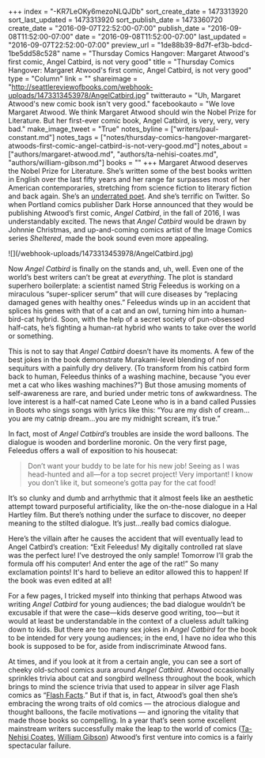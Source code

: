 +++
index = "-KR7LeOKy6mezoNLQJDb"
sort_create_date = 1473313920
sort_last_updated = 1473313920
sort_publish_date = 1473360720
create_date = "2016-09-07T22:52:00-07:00"
publish_date = "2016-09-08T11:52:00-07:00"
date = "2016-09-08T11:52:00-07:00"
last_updated = "2016-09-07T22:52:00-07:00"
preview_url = "1de88b39-8d7f-ef3b-bdcd-1be5dd58c528"
name = "Thursday Comics Hangover: Margaret Atwood's first comic, Angel Catbird, is not very good"
title = "Thursday Comics Hangover: Margaret Atwood's first comic, Angel Catbird, is not very good"
type = "Column"
link = ""
shareimage = "http://seattlereviewofbooks.com/webhook-uploads/1473313453978/AngelCatbird.jpg"
twitterauto = "Uh, Margaret Atwood's new comic book isn't very good."
facebookauto = "We love Margaret Atwood. We think Margaret Atwood should win the Nobel Prize for Literature. But her first-ever comic book, Angel Catbird, is very, very, very bad."
make_image_tweet = "True"
notes_byline = ["writers/paul-constant.md"]
notes_tags = ["notes/thursday-comics-hangover-margaret-atwoods-first-comic-angel-catbird-is-not-very-good.md"]
notes_about = ["authors/margaret-atwood.md", "authors/ta-nehisi-coates.md", "authors/william-gibson.md"]
books = ""
+++
Margaret Atwood deserves the Nobel Prize for Literature. She’s written some of the best books written in English over the last fifty years and her range far surpasses most of her American contemporaries, stretching from science fiction to literary fiction and back again. She’s an [underrated poet]( https://www.poetryfoundation.org/poems-and-poets/poets/detail/margaret-atwood#about). And she’s terrific on Twitter. So when Portland comics publisher Dark Horse announced that they would be publishing Atwood’s first comic, *Angel Catbird*, in the fall of 2016, I was understandably excited. The news that *Angel Catbird* would be drawn by Johnnie Christmas, and up-and-coming comics artist of the Image Comics series *Sheltered*, made the book sound even more appealing.

<p class="image-left">![](/webhook-uploads/1473313453978/AngelCatbird.jpg)</p>

Now *Angel Catbird* is finally on the stands and, uh, well. Even one of the world’s best writers can’t be great at *everything*. The plot is standard superhero boilerplate: a scientist named Strig Feleedus is working on a miraculous “super-splicer serum” that will cure diseases by “replacing damaged genes with healthy ones.” Feleedus winds up in an accident that splices his genes with that of a cat and an owl, turning him into a human-bird-cat hybrid. Soon, with the help of a secret society of pun-obsessed half-cats, he’s fighting a human-rat hybrid who wants to take over the world or something.

This is not to say that *Angel Catbird* doesn’t have its moments. A few of the best jokes in the book demonstrate Murakami-level blending of non sequiturs with a painfully dry delivery. (To transform from his catbird form back to human, Feleedus thinks of a washing machine, because “you ever met a cat who likes washing machines?”)  But those amusing moments of self-awareness are rare, and buried under metric tons of awkwardness. The love interest is a half-cat named Cate Leone who is in a band called Pussies in Boots who sings songs with lyrics like this: “You are my dish of cream…you are my catnip dream…you are my midnight scream, it’s true.”

In fact, most of *Angel Catbird’s* troubles are inside the word balloons. The dialogue is wooden and borderline moronic. On the very first page, Feleedus offers a wall of exposition to his housecat:

<blockquote>Don’t want your buddy to be late for his new job! Seeing as I was head-hunted and all—for a top secret project! Very important! I know you don’t like it, but someone’s gotta pay for the cat food!</blockquote>

It’s so clunky and dumb and arrhythmic that it almost feels like an aesthetic attempt toward purposeful artificiality, like the on-the-nose dialogue in a Hal Hartley film. But there’s nothing under the surface to discover, no deeper meaning to the stilted dialogue. It’s just…really bad comics dialogue. 

Here’s the villain after he causes the accident that will eventually lead to Angel Catbird’s creation: “Exit Feleedus! My digitally controlled rat slave was the perfect lure! I’ve destroyed the only sample! Tomorrow I’ll grab the formula off his computer! And enter the age of the rat!” So many exclamation points! It's hard to believe an editor allowed this to happen! If the book was even edited at all!

For a few pages, I tricked myself into thinking that perhaps Atwood was writing *Angel Catbird* for young audiences; the bad dialogue wouldn’t be excusable if that were the case—kids deserve good writing, too—but it would at least be understandable in the context of a clueless adult talking down to kids. But there are too many sex jokes in *Angel Catbird* for the book to be intended for very young audiences; in the end, I have no idea who this book is supposed to be for, aside from indiscriminate Atwood fans.

At times, and if you look at it from a certain angle, you can see a sort of cheeky old-school comics aura around *Angel Catbird*. Atwood occasionally sprinkles trivia about cat and songbird wellness throughout the book, which brings to mind the science trivia that used to appear in silver age Flash comics as “[Flash Facts]( https://biffbampop.com/2015/06/17/the-top-ten-most-outrageous-flash-facts/fla2-21/).” But if that is, in fact, Atwood’s goal then she’s embracing the wrong traits of old comics — the atrocious dialogue and thought balloons, the facile motivations —  and ignoring the vitality that made those books so compelling. In a year that’s seen some excellent mainstream writers successfully make the leap to the world of comics ([Ta-Nehisi Coates]( http://www.seattlereviewofbooks.com/notes/2016/04/07/thursday-comics-hangover-everybodys-talking-about-the-black-panther/), [William Gibson]( http://www.seattlereviewofbooks.com/notes/2016/05/19/thursday-comics-hangover-william-gibson-comes-to-comics/)) Atwood’s first venture into comics is a fairly spectacular failure.
